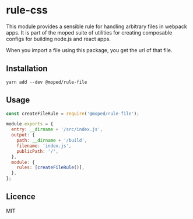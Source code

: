 # rule-css

This module provides a sensible rule for handling arbitrary files in webpack apps. It is part of the moped suite of utilities for creating composable configs for building node.js and react apps.

When you import a file using this package, you get the url of that file.

## Installation

```
yarn add --dev @moped/rule-file
```

## Usage

```js
const createFileRule = require('@moped/rule-file');

module.exports = {
  entry: __dirname + '/src/index.js',
  output: {
    path: __dirname + '/build',
    filename: 'index.js',
    publicPath: '/',
  },
  module: {
    rules: [createFileRule()],
  },
};
```

## Licence

MIT